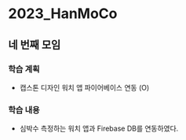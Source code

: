# 2023_HanMoCo
## 네 번째 모임
### 학습 계획
- 캡스톤 디자인 워치 앱 파이어베이스 연동 (O)
### 학습 내용
- 심박수 측정하는 워치 앱과 Firebase DB를 연동하였다.


